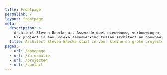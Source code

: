 ```yaml
---
title: Frontpage
permalink: /
layout: frontpage
meta:
  description: >-
    Architect Steven Baecke uit Assenede doet nieuwbouw, verbouwingen, renovaties, regularisatie...
    Elk project is een unieke samenwerking tussen architect en bouwheer, dat leidt tot een goed resultaat.
  title: Architect Steven Baecke staat in voor kleine en grote projecten.
pages:
  - url: /homepage
  - url: /informatie
  - url: /projecten
  - url: /contact
---
```


